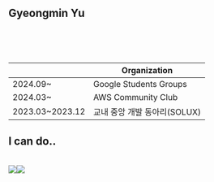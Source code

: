 Gyeongmin Yu
---

</br>
</br>
</br>

  ||Organization|
  |--|---|
  |2024.09~|Google Students Groups|
  |2024.03~|AWS Community Club|
  |2023.03~2023.12|교내 중앙 개발 동아리(SOLUX)|


<h2>I can do..</h2>  </br>
<img src="https://img.shields.io/badge/React-20232A?style=for-the-badge&logo=react&logoColor=61DAFB"><img src="https://img.shields.io/badge/Kotlin-0095D5?&style=for-the-badge&logo=kotlin&logoColor=white">
